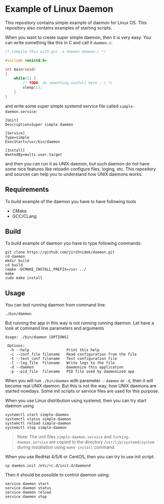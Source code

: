 # Example of Linux Daemon

This repository contains simple example of daemon for Linux OS.
This repository also contains examples of starting scripts.

When you want to create super simple daemon, then it is very easy.
You can write something like this in C and call it `daemon.c`:

```c
/* Compile this with gcc -o daemon daemon.c */

#include <unistd.h>

int main(void)
{
    while(1) {
        /* TODO: do something usefull here ;-) */
        sleep(1);
    }
}
```

and write some super simple systemd service file called `simple-daemon.service`:

    [Unit]
    Description=Super simple daemon

    [Service]
    Type=simple
    ExecStart=/usr/bin/daemon

    [Install]
    WantedBy=multi-user.target

and then you can run it as UNIX daemon, but such daemon do not have some
nice features like reloadin configure files, loging, etc. This repository
and sources can help you to understand how UNIX daemons works. 

## Requirements

To build example of the daemon you have to have following tools

* CMake
* GCC/CLang

## Build

To build example of daemon you have to type following commands:

    git clone https://github.com/jirihnidek/daemon.git
    cd daemon
    mkdir build
    cd build
    cmake -DCMAKE_INSTALL_PREFIX=/usr ../
    make
    sudo make install

## Usage

You can test running daemon from command line:

    ./bin/daemon

But running the app in this way is not running running daemon. Let
have a look at command line parameters and arguments

    Usage: ./bin/daemon [OPTIONS]

     Options:
      -h --help                 Print this help
      -c --conf_file filename   Read configuration from the file
      -t --test_conf filename   Test configuration file
      -l --log_file  filename   Write logs to the file
      -d --daemon               Daemonize this application
      -p --pid_file  filename   PID file used by daemonized app

When you will run `./bin/daemon` with parameter `--daemon` or `-d`, then
it will become real UNIX daemon. But this is not the way, how UNIX daemons
are started nowdays. Some init scripts or service files are used for
this purpose.

When you use Linux distribution using systemd, then you can try start daemon using

    systemctl start simple-daemon
    systemctl status simple-daemon
    systemctl reload simple-daemon
    systemctl stop simple-daemon

> Note: The unit files `simple-daemon.service` and `forking-daemon.service` 
are copied to the directory `/usr/lib/systemd/system` during installation using
`make install` command.

When you use RedHat 4/5/6 or CentOS, then you can try to use init script:

    cp daemon.init /etc/rc.d/init.d/daemond

Then it should be possible to control daemon using:

    service daemon start
    service daemon status
    service daemon reload
    service daemon stop
